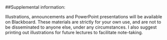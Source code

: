 ##Supplemental information:

Illustrations, announcements and PowerPoint presentations will be available on Blackboard. These materials are strictly for your own use, and are not to be disseminated to anyone else, under any circumstances. I also suggest printing out illustrations for future lectures to facilitate note-taking.

